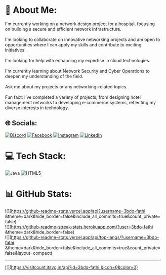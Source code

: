 # 💫 About Me:
I'm currently working on a network design project for a hospital, focusing on building a secure and efficient network infrastructure.<br><br>I'm looking to collaborate on innovative networking projects and am open to opportunities where I can apply my skills and contribute to exciting initiatives.<br><br>I'm looking for help with enhancing my expertise in cloud technologies.<br><br>I'm currently learning about Network Security and Cyber Operations to deepen my understanding of the field.<br><br>Ask me about my projects or any networking-related topics.<br><br>Fun fact: I’ve completed a variety of projects, from designing hotel management networks to developing e-commerce systems, reflecting my diverse interests in technology.<br>


## 🌐 Socials:
[![Discord](https://img.shields.io/badge/Discord-%237289DA.svg?logo=discord&logoColor=white)](https://discord.gg/3bdo.fathi) [![Facebook](https://img.shields.io/badge/Facebook-%231877F2.svg?logo=Facebook&logoColor=white)](https://facebook.com/3bdo.fathi) [![Instagram](https://img.shields.io/badge/Instagram-%23E4405F.svg?logo=Instagram&logoColor=white)](https://instagram.com/3bdo.fathi) [![LinkedIn](https://img.shields.io/badge/LinkedIn-%230077B5.svg?logo=linkedin&logoColor=white)](https://linkedin.com/in/3bdo-fathi) 

# 💻 Tech Stack:
![Java](https://img.shields.io/badge/java-%23ED8B00.svg?style=plastic&logo=openjdk&logoColor=white) ![HTML5](https://img.shields.io/badge/html5-%23E34F26.svg?style=plastic&logo=html5&logoColor=white)
# 📊 GitHub Stats:
![](https://github-readme-stats.vercel.app/api?username=3bdo-fathi &theme=dark&hide_border=false&include_all_commits=true&count_private=false)<br/>
![](https://github-readme-streak-stats.herokuapp.com/?user=3bdo-fathi &theme=dark&hide_border=false)<br/>
![](https://github-readme-stats.vercel.app/api/top-langs/?username=3bdo-fathi &theme=dark&hide_border=false&include_all_commits=true&count_private=false&layout=compact)

---
[![](https://visitcount.itsvg.in/api?id=3bdo-fathi &icon=0&color=0)](https://visitcount.itsvg.in)

<!-- Proudly created with GPRM ( https://gprm.itsvg.in ) -->